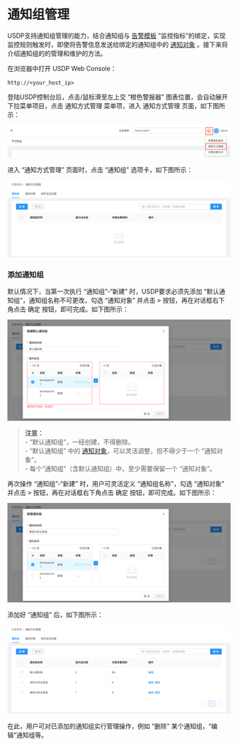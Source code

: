 # 通知组管理

USDP支持通知组管理的能力，结合通知组与 [告警模板](usdpdc/xc_x86_2.0.x/guide/alarmTemplate)  “监控指标”的绑定，实现监控规则触发时，即使将告警信息发送给绑定的通知组中的 [通知对象](usdpdc/xc_x86_2.0.x/guide/alarmInform_object) 。接下来将介绍通知组的的管理和维护的方法。



在浏览器中打开 USDP Web Console：

~~~URL
http://<your_host_ip>
~~~

登陆USDP控制台后，点击/鼠标滑至左上交 “橙色警报器” 图表位置，会自动展开下拉菜单项目，点击 通知方式管理 菜单项，进入 通知方式管理 页面，如下图所示：

![img](../../images/xc_x86_2.1.x/guide/alarm/set_emailserver/notify_usdp_entrance.png)

进入 “通知方式管理” 页面时，点击 “通知组” 选项卡，如下图所示：

![img](../../images/xc_x86_2.1.x/guide/alarm/notification_group/notify_usdp_set_notifygroup.png)



### 添加通知组

默认情况下，当第一次执行 “通知组”-“新建” 时，USDP要求必须先添加 “默认通知组”，通知组名称不可更改，勾选 “通知对象” 并点击 <kbd>></kbd> 按钮，再在对话框右下角点击 <kbd>确定</kbd> 按钮，即可完成。如下图所示：

![img](../../images/xc_x86_2.1.x/guide/alarm/notification_group/notify_usdp_set_notifygroup_default.png)

> **注意：**</br>- “默认通知组”，一经创建，不得删除。</br>- “默认通知组” 中的 [通知对象](usdpdc/xc_x86_2.0.x/guide/alarmInform_object)，可以灵活调整，但不得少于一个 “通知对象”。</br>- 每个“通知组”（含默认通知组）中，至少需要保留一个 “通知对象”。

再次操作 “通知组”-“新建” 时，用户可灵活定义 “通知组名称”，勾选 “通知对象” 并点击 <kbd>></kbd> 按钮，再在对话框右下角点击 <kbd>确定</kbd> 按钮，即可完成。如下图所示：

![img](../../images/xc_x86_2.1.x/guide/alarm/notification_group/notify_usdp_set_notifygroup_groupadd.png)

添加好 “通知组” 后，如下图所示：

![img](../../images/xc_x86_2.1.x/guide/alarm/notification_group/notify_usdp_set_notifygroup_management.png)

在此，用户可对已添加的通知组实行管理操作，例如 “删除” 某个通知组，“编辑”通知组等。
